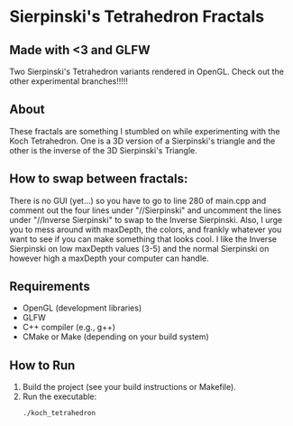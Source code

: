 # Sierpinski's Tetrahedron Fractals
## Made with <3 and GLFW

Two Sierpinski's Tetrahedron variants rendered in OpenGL.
Check out the other experimental branches!!!!!

## About

These fractals are something I stumbled on while experimenting with the Koch Tetrahedron. One is a 3D version of a Sierpinski's triangle and the other is the inverse of the 3D Sierpinski's Triangle.

## How to swap between fractals:

There is no GUI (yet...) so you have to go to line 280 of main.cpp and comment out the four lines under "//Sierpinski" and uncomment the lines under "//Inverse Sierpinski" to swap to the Inverse Sierpinski. Also, I urge you to mess around with maxDepth, the colors, and frankly whatever you want to see if you can make something that looks cool. I like the Inverse Sierpinski on low maxDepth values (3-5) and the normal Sierpinski on however high a maxDepth your computer can handle.

## Requirements

- OpenGL (development libraries)
- GLFW
- C++ compiler (e.g., g++)
- CMake or Make (depending on your build system)

## How to Run

1. Build the project (see your build instructions or Makefile).
2. Run the executable:
   ```sh
   ./koch_tetrahedron
   ```